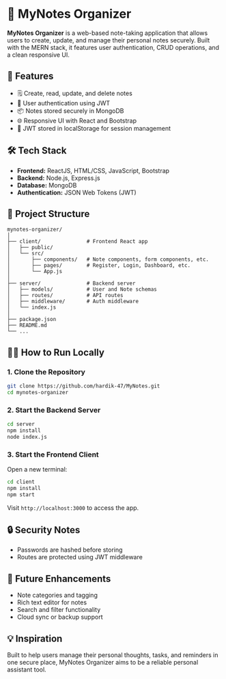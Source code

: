 # 📝 MyNotes Organizer

**MyNotes Organizer** is a web-based note-taking application that allows users to create, update, and manage their personal notes securely. Built with the MERN stack, it features user authentication, CRUD operations, and a clean responsive UI.

## 🚀 Features

- 🗒️ Create, read, update, and delete notes
- 🔐 User authentication using JWT
- 📦 Notes stored securely in MongoDB
- 🌐 Responsive UI with React and Bootstrap
- 💾 JWT stored in localStorage for session management

## 🛠️ Tech Stack

- **Frontend:** ReactJS, HTML/CSS, JavaScript, Bootstrap
- **Backend:** Node.js, Express.js
- **Database:** MongoDB
- **Authentication:** JSON Web Tokens (JWT)

## 📁 Project Structure

```
mynotes-organizer/
│
├── client/               # Frontend React app
│   ├── public/
│   └── src/
│       ├── components/   # Note components, form components, etc.
│       ├── pages/        # Register, Login, Dashboard, etc.
│       └── App.js
│
├── server/               # Backend server
│   ├── models/           # User and Note schemas
│   ├── routes/           # API routes
│   ├── middleware/       # Auth middleware
│   └── index.js
│
├── package.json
├── README.md
└── ...
```

## 🧑‍💻 How to Run Locally

### 1. Clone the Repository

```bash
git clone https://github.com/hardik-47/MyNotes.git
cd mynotes-organizer
```

### 2. Start the Backend Server

```bash
cd server
npm install
node index.js
```

### 3. Start the Frontend Client

Open a new terminal:

```bash
cd client
npm install
npm start
```

Visit `http://localhost:3000` to access the app.


## 🔒 Security Notes

- Passwords are hashed before storing
- Routes are protected using JWT middleware

## 🙌 Future Enhancements

- Note categories and tagging
- Rich text editor for notes
- Search and filter functionality
- Cloud sync or backup support

## 💡 Inspiration

Built to help users manage their personal thoughts, tasks, and reminders in one secure place, MyNotes Organizer aims to be a reliable personal assistant tool.

